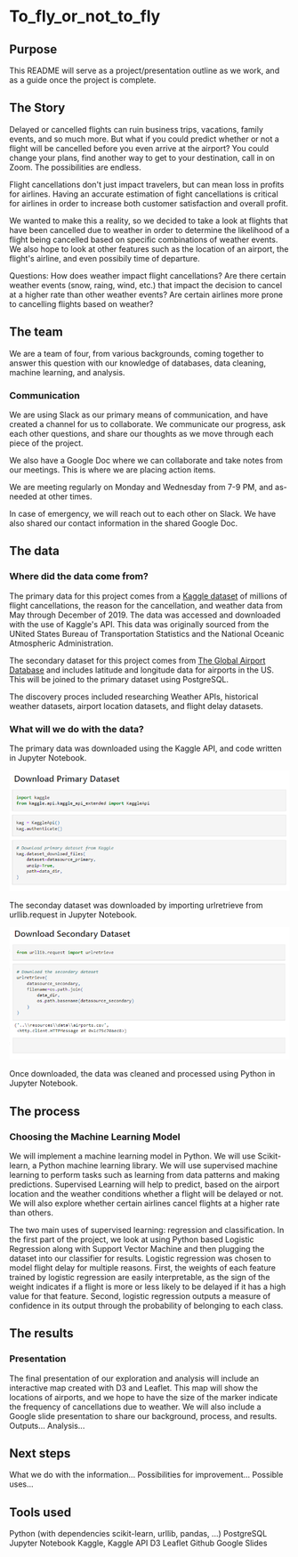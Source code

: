 # To_fly_or_not_to_fly

## Purpose
This README will serve as a project/presentation outline as we work, and as a guide once the project is complete.

## The Story
Delayed or cancelled flights can ruin business trips, vacations, family events, and so much more. But what if you could predict whether or not a flight will be cancelled before you even arrive at the airport? You could change your plans, find another way to get to your destination, call in on Zoom. The possibilities are endless.

Flight cancellations don't just impact travelers, but can mean loss in profits for airlines. Having an accurate estimation of fight cancellations is critical for airlines in order to increase both customer satisfaction and overall profit.

We wanted to make this a reality, so we decided to take a look at flights that have been cancelled due to weather in order to determine the likelihood of a flight being cancelled based on specific combinations of weather events. We also hope to look at other features such as the location of an airport, the flight's airline, and even possibily time of departure.

Questions:
How does weather impact flight cancellations? Are there certain weather events (snow, raing, wind, etc.) that impact the decision to cancel at a higher rate than other weather events?
Are certain airlines more prone to cancelling flights based on weather?


## The team
We are a team of four, from various backgrounds, coming together to answer this question with our knowledge of databases, data cleaning, machine learning, and analysis.

### Communication
We are using Slack as our primary means of communication, and have created a channel for us to collaborate. We communicate our progress, ask each other questions, and share our thoughts as we move through each piece of the project.

We also have a Google Doc where we can collaborate and take notes from our meetings. This is where we are placing action items. 

We are meeting regularly on Monday and Wednesday from 7-9 PM, and as-needed at other times.

In case of emergency, we will reach out to each other on Slack. We have also shared our contact information in the shared Google Doc.

## The data
### Where did the data come from?
The primary data for this project comes from a [Kaggle dataset](https://www.kaggle.com/datasets/ioanagheorghiu/historical-flight-and-weather-data) of millions of flight cancellations, the reason for the cancellation, and weather data from May through December of 2019. The data was accessed and downloaded with the use of Kaggle's API. This data was originally sourced from the UNited States Bureau of Transportation Statistics and the National Oceanic Atmospheric Administration.

The secondary dataset for this project comes from [The Global Airport Database](https://www.partow.net/miscellaneous/airportdatabase/index.html) and includes latitude and longitude data for airports in the US. This will be joined to the primary dataset using PostgreSQL. 

The discovery proces included researching Weather APIs, historical weather datasets, airport location datasets, and flight delay datasets.

### What will we do with the data?
The primary data was downloaded using the Kaggle API, and code written in Jupyter Notebook. 

<img src="Images/dl_primary_dataset.png">

The seconday dataset was downloaded by importing urlretrieve from urllib.request in Jupyter Notebook.

<img src="Images/dl_secondary_dataset.png">

Once downloaded, the data was cleaned and processed using Python in Jupyter Notebook.

## The process
### Choosing the Machine Learning Model
We will implement a machine learning model in Python. We will use Scikit-learn, a Python machine learning library. We will use supervised machine learning to perform tasks such as learning from data patterns and making predictions. Supervised Learning will help to predict, based on the airport location and the weather conditions whether a flight will be delayed or not. We will also explore whether certain airlines cancel flights at a higher rate than others.

The two main uses of supervised learning: regression and classification. In the first part of the project, we look at using Python based Logistic Regression along with Support Vector Machine and then plugging the dataset into our classifier for results. Logistic regression was chosen to model flight delay for multiple reasons. First, the weights of each feature trained by logistic regression are easily interpretable, as the sign of the weight indicates if a flight is more or less likely to be delayed if it has a high value for that feature. Second, logistic regression outputs a measure of confidence in its output through the probability of belonging to each class.

## The results
### Presentation
The final presentation of our exploration and analysis will include an interactive map created with D3 and Leaflet. This map will show the locations of airports, and we hope to have the size of the marker indicate the frequency of cancellations due to weather. We will also include a Google slide presentation to share our background, process, and results.
Outputs...
Analysis...

## Next steps
What we do with the information...
Possibilities for improvement...
Possible uses...

## Tools used 
Python (with dependencies scikit-learn, urllib, pandas, ...)
PostgreSQL
Jupyter Notebook
Kaggle, Kaggle API
D3
Leaflet
Github
Google Slides

